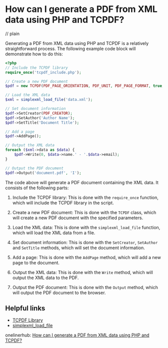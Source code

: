 # How can I generate a PDF from XML data using PHP and TCPDF?
// plain

Generating a PDF from XML data using PHP and TCPDF is a relatively straightforward process. The following example code block will demonstrate how to do this:
```php
<?php
// Include the TCPDF library
require_once('tcpdf_include.php');

// Create a new PDF document
$pdf = new TCPDF(PDF_PAGE_ORIENTATION, PDF_UNIT, PDF_PAGE_FORMAT, true, 'UTF-8', false);

// Load the XML data
$xml = simplexml_load_file('data.xml');

// Set document information
$pdf->SetCreator(PDF_CREATOR);
$pdf->SetAuthor('Author Name');
$pdf->SetTitle('Document Title');

// Add a page
$pdf->AddPage();

// Output the XML data
foreach ($xml->data as $data) {
    $pdf->Write(0, $data->name.' - '.$data->email);
}

// Output the PDF document
$pdf->Output('document.pdf', 'I');
```

The code above will generate a PDF document containing the XML data. It consists of the following parts:

1. Include the TCPDF library: This is done with the `require_once` function, which will include the TCPDF library in the script.

2. Create a new PDF document: This is done with the `TCPDF` class, which will create a new PDF document with the specified parameters.

3. Load the XML data: This is done with the `simplexml_load_file` function, which will load the XML data from a file.

4. Set document information: This is done with the `SetCreator`, `SetAuthor` and `SetTitle` methods, which will set the document information.

5. Add a page: This is done with the `AddPage` method, which will add a new page to the document.

6. Output the XML data: This is done with the `Write` method, which will output the XML data to the PDF.

7. Output the PDF document: This is done with the `Output` method, which will output the PDF document to the browser.

## Helpful links
- [TCPDF Library](https://tcpdf.org/)
- [simplexml_load_file](https://www.php.net/manual/en/function.simplexml-load-file.php)

onelinerhub: [How can I generate a PDF from XML data using PHP and TCPDF?](https://onelinerhub.com/php-tcpdf/how-can-i-generate-a-pdf-from-xml-data-using-php-and-tcpdf)